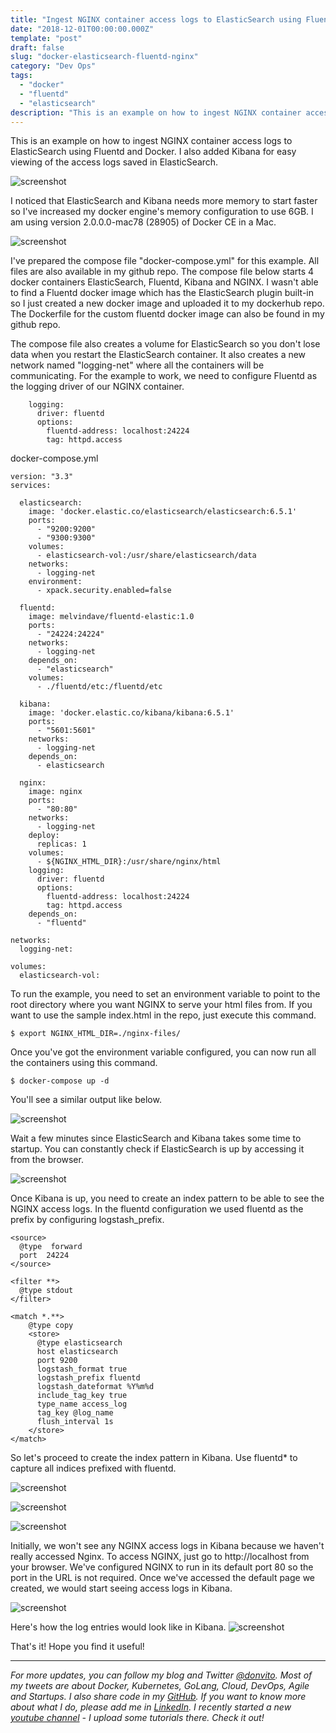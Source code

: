 ```yaml
---
title: "Ingest NGINX container access logs to ElasticSearch using Fluentd and Docker"
date: "2018-12-01T00:00:00.000Z"
template: "post"
draft: false
slug: "docker-elasticsearch-fluentd-nginx"
category: "Dev Ops"
tags:
  - "docker" 
  - "fluentd"
  - "elasticsearch"
description: "This is an example on how to ingest NGINX container access logs to ElasticSearch using Fluentd and Docker. I also added Kibana for easy viewing of the access logs saved in ElasticSearch."
---
```


This is an example on how to ingest NGINX container access logs to ElasticSearch using Fluentd and Docker. I also added Kibana for easy viewing of the access logs saved in ElasticSearch.

![screenshot](/media/fluentd-elastic.jpeg)

I noticed that ElasticSearch and Kibana needs more memory to start faster so I've increased my docker engine's memory configuration to use 6GB. I am using version 2.0.0.0-mac78 (28905) of Docker CE in a Mac.

![screenshot](/media/Screenshot-2018-12-01-10.58.01.png)

I've prepared the compose file "docker-compose.yml" for this example. All files are also available in my github repo. The compose file below starts 4 docker containers ElasticSearch, Fluentd, Kibana and NGINX. I wasn't able to find a Fluentd docker image which has the ElasticSearch plugin built-in so I just created a new docker image and uploaded it to my dockerhub repo. The Dockerfile for the custom fluentd docker image can also be found in my github repo.

The compose file also creates a volume for ElasticSearch so you don't lose data when you restart the ElasticSearch container. It also creates a new network named "logging-net" where all the containers will be communicating. 
For the example to work, we need to configure Fluentd as the logging driver of our NGINX container.
```
    logging:
      driver: fluentd  
      options:
        fluentd-address: localhost:24224
        tag: httpd.access
```


docker-compose.yml
```
version: "3.3"
services:

  elasticsearch:
    image: 'docker.elastic.co/elasticsearch/elasticsearch:6.5.1'
    ports:
      - "9200:9200"
      - "9300:9300"
    volumes:
      - elasticsearch-vol:/usr/share/elasticsearch/data 
    networks:
      - logging-net
    environment:
      - xpack.security.enabled=false 

  fluentd:
    image: melvindave/fluentd-elastic:1.0
    ports:
      - "24224:24224"
    networks:
      - logging-net
    depends_on:  
      - "elasticsearch"
    volumes:
      - ./fluentd/etc:/fluentd/etc      

  kibana:
    image: 'docker.elastic.co/kibana/kibana:6.5.1'
    ports:
      - "5601:5601"
    networks:
      - logging-net
    depends_on:
      - elasticsearch    
  
  nginx:
    image: nginx
    ports:
      - "80:80"
    networks:
      - logging-net
    deploy:
      replicas: 1  
    volumes:
      - ${NGINX_HTML_DIR}:/usr/share/nginx/html
    logging:
      driver: fluentd  
      options:
        fluentd-address: localhost:24224
        tag: httpd.access
    depends_on:  
      - "fluentd" 

networks:
  logging-net:

volumes:
  elasticsearch-vol: 
```

To run the example, you need to set an environment variable to point to the root directory where you want NGINX to serve your html files from. If you want to use the sample index.html in the repo, just execute this command.

```
$ export NGINX_HTML_DIR=./nginx-files/
```

Once you've got the environment variable configured, you can now run all the containers using this command.
```
$ docker-compose up -d
```


You'll see a similar output like below.

![screenshot](/media/Screenshot-2018-12-01-11.21.05.png)

Wait a few minutes since ElasticSearch and Kibana takes some time to startup. You can constantly check if ElasticSearch is up by accessing it from the browser.

![screenshot](/media/Screenshot-2018-12-01-10.59.04.png)

Once Kibana is up, you need to create an index pattern to be able to see the NGINX access logs. In the fluentd configuration we used fluentd as the prefix by configuring logstash_prefix.

```
<source>
  @type  forward
  port  24224
</source>

<filter **>
  @type stdout
</filter>

<match *.**>
    @type copy
    <store>
      @type elasticsearch
      host elasticsearch
      port 9200
      logstash_format true
      logstash_prefix fluentd
      logstash_dateformat %Y%m%d
      include_tag_key true
      type_name access_log
      tag_key @log_name
      flush_interval 1s
    </store>
</match>
```

So let's proceed to create the index pattern in Kibana. Use fluentd* to capture all indices prefixed with fluentd.

![screenshot](/media/Screenshot-2018-12-01-11.19.09.png)

![screenshot](/media/Screenshot-2018-12-01-11.19.21.png)

![screenshot](/media/Screenshot-2018-12-01-11.19.30.png)



Initially, we won't see any NGINX access logs in Kibana because we haven't really accessed Nginx. To access NGINX, just go to http://localhost from your browser. We've configured NGINX to run in its default port 80 so the port in the URL is not required. Once we've accessed the default page we created, we would start seeing access logs in Kibana.

![screenshot](/media/Screenshot-2018-12-01-10.59.19.png)

Here's how the log entries would look like in Kibana.
![screenshot](/media/Screenshot-2018-12-01-11.20.21.png)

That's it! Hope you find it useful!

---

*For more updates, you can follow my blog and Twitter [@donvito](https://twitter.com/donvito). Most of my tweets are about Docker, Kubernetes, GoLang, Cloud, DevOps, Agile and Startups. I also share code in my [GitHub](https://github.com/donvito). If you want to know more about what I do, please add me in [LinkedIn](https://www.linkedin.com/in/melvinvivas/). I recently started a new [youtube channel](https://www.youtube.com/channel/UCi6RVSV8s9Yy2Qg3WcGq9cg) - I upload some tutorials there. Check it out!*